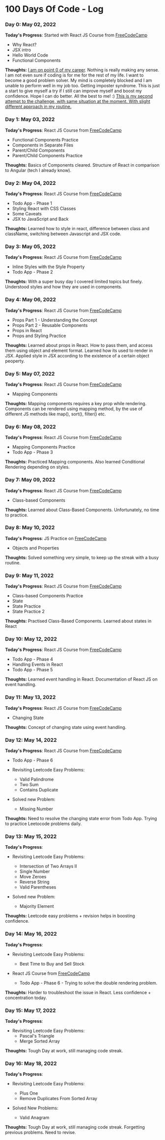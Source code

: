 # 100 Days Of Code - Log

### Day 0: May 02, 2022

**Today's Progress**: Started with React JS Course from [FreeCodeCamp](https://www.freecodecamp.org/)

- Why React?
- JSX intro
- Hello World Code
- Functional Components

**Thoughts:** <ins>I am on point 0 of my career</ins>. Nothing is really making any sense. I am not even sure if coding is for me for the rest of my life. I want to become a good problem solver. My mind is completely blocked and I am unable to perform well in my job too. Getting imposter syndrome. This is just a start to give myself a try if I still can improve myself and boost my confidence. Hope I can do better. All the best to me! :)
<ins>This is my second attempt to the challenge, with same situation at the moment. With slight different approach in my routine.</ins>

### Day 1: May 03, 2022

**Today's Progress**: React JS Course from [FreeCodeCamp](https://www.freecodecamp.org/)

- Functional Components Practice
- Components in Separate Files
- Parent/Child Components
- Parent/Child Components Practice

**Thoughts:** Basics of Components cleared. Structure of React in comparison to Angular (tech I already know).

### Day 2: May 04, 2022

**Today's Progress**: React JS Course from [FreeCodeCamp](https://www.freecodecamp.org/)

- Todo App - Phase 1
- Styling React with CSS Classes
- Some Caveats
- JSX to JavaScript and Back

**Thoughts:** Learned how to style in react, difference between class and className, switching between Javascript and JSX code.

### Day 3: May 05, 2022

**Today's Progress**: React JS Course from [FreeCodeCamp](https://www.freecodecamp.org/)

- Inline Styles with the Style Property
- Todo App - Phase 2

**Thoughts:** With a super busy day I covered limited topics but finely. Understood styles and how they are used in components.

### Day 4: May 06, 2022

**Today's Progress**: React JS Course from [FreeCodeCamp](https://www.freecodecamp.org/)

- Props Part 1 - Understanding the Concept
- Props Part 2 - Reusable Components
- Props in React
- Props and Styling Practice

**Thoughts:** Learned about props in React. How to pass them, and access them using object and element format. Learned how its used to render in JSX. Applied style in JSX according to the existence of a certain object peoperty.

### Day 5: May 07, 2022

**Today's Progress**: React JS Course from [FreeCodeCamp](https://www.freecodecamp.org/)

- Mapping Components

**Thoughts:** Mapping components requires a key prop while rendering. Components can be rendered using mapping method, by the use of different JS methods like map(), sort(), filter() etc.

### Day 6: May 08, 2022

**Today's Progress**: React JS Course from [FreeCodeCamp](https://www.freecodecamp.org/)

- Mapping Components Practice
- Todo App - Phase 3

**Thoughts:** Practiced Mapping components. Also learned Conditional Rendering depending on styles.

### Day 7: May 09, 2022

**Today's Progress**: React JS Course from [FreeCodeCamp](https://www.freecodecamp.org/)

- Class-based Components

**Thoughts:** Learned about Class-Based Components. Unfortunately, no time to practice.

### Day 8: May 10, 2022

**Today's Progress**: JS Practice on [FreeCodeCamp](https://freecodecamp.org/learn/javascript-algorithms-and-data-structures/basic-javascript)

- Objects and Properties

**Thoughts:** Solved something very simple, to keep up the streak with a busy routine.

### Day 9: May 11, 2022

**Today's Progress**: React JS Course from [FreeCodeCamp](https://www.freecodecamp.org/)

- Class-based Components Practice
- State
- State Practice
- State Practice 2

**Thoughts:** Practised Class-Based Components. Learned about states in React

### Day 10: May 12, 2022

**Today's Progress**: React JS Course from [FreeCodeCamp](https://www.freecodecamp.org/)

- Todo App - Phase 4
- Handling Events in React
- Todo App - Phase 5

**Thoughts:** Learned event handling in React. Documentation of React JS on event handling.

### Day 11: May 13, 2022

**Today's Progress**: React JS Course from [FreeCodeCamp](https://www.freecodecamp.org/)

- Changing State

**Thoughts:** Concept of changing state using event handling.

### Day 12: May 14, 2022

**Today's Progress**: React JS Course from [FreeCodeCamp](https://www.freecodecamp.org/)

- Todo App - Phase 6

- Revisiting Leetcode Easy Problems:
  - Valid Palindrome
  - Two Sum
  - Contains Duplicate

- Solved new Problem:
  - Missing Number

**Thoughts:** Need to resolve the changing state error from Todo App. Trying to practice Leetocode problems daily.

### Day 13: May 15, 2022

**Today's Progress**:

- Revisiting Leetcode Easy Problems:
  - Intersection of Two Arrays II
  - Single Number
  - Move Zeroes
  - Reverse String
  - Valid Parentheses

- Solved new Problem:
  - Majority Element

**Thoughts:** Leetcode easy problems + revision helps in boosting confidence.

### Day 14: May 16, 2022

**Today's Progress**:

- Revisiting Leetcode Easy Problems:
  - Best Time to Buy and Sell Stock

- React JS Course from [FreeCodeCamp](https://www.freecodecamp.org/)
    - Todo App - Phase 6 - Trying to solve the double rendering problem.

**Thoughts:** Harder to troubleshoot the issue in React. Less confidence + concentration today.

### Day 15: May 17, 2022

**Today's Progress**:

- Revisiting Leetcode Easy Problems:
    - Pascal's Triangle
    - Merge Sorted Array

**Thoughts:** Tough Day at work, still managing code streak.

### Day 16: May 18, 2022

**Today's Progress**:

- Revisiting Leetcode Easy Problems:
  - Plus One
  - Remove Duplicates From Sorted Array

- Solved New Problems:
  - Valid Anagram
    

**Thoughts:** Tough Day at work, still managing code streak. Forgetting previous problems. Need to revise.
